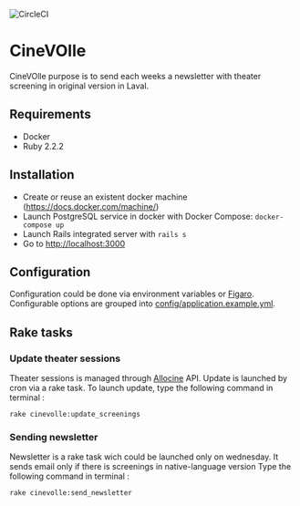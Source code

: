 ![CircleCI](https://circleci.com/gh/Rykian/CineVOlle.svg?style=shield&circle-token=b2c64bdd56b588ca977e151958f93a669de2a9ca)

CineVOlle
=========

CineVOlle purpose is to send each weeks a newsletter with theater screening in original version in Laval.

Requirements
------------
* Docker
* Ruby 2.2.2

Installation
------------

* Create or reuse an existent docker machine (<https://docs.docker.com/machine/>)
* Launch PostgreSQL service in docker with Docker Compose: `docker-compose up`
* Launch Rails integrated server with `rails s`
* Go to <http://localhost:3000>

Configuration
-------------
Configuration could be done via environment variables or [Figaro](https://github.com/laserlemon/figaro).  
Configurable options are grouped into [config/application.example.yml](config/application.example.yml).

Rake tasks
----------

### Update theater sessions

Theater sessions is managed through [Allocine](http://allocine.fr) API. Update is launched by cron via a rake task. To launch update, type the following command in terminal :
```
rake cinevolle:update_screenings
```

### Sending newsletter

Newsletter is a rake task wich could be launched only on wednesday. It sends email only if there is screenings in native-language version
Type the following command in terminal :
```
rake cinevolle:send_newsletter
```
